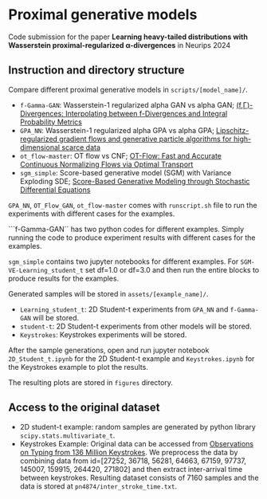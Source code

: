 # Proximal generative models
Code submission for the paper **Learning heavy-tailed distributions with Wasserstein
proximal-regularized α-divergences** in Neurips 2024

## Instruction and directory structure
Compare different proximal generative models in ```scripts/[model_name]/```.

* ```f-Gamma-GAN```: Wasserstein-1 regularized alpha GAN vs alpha GAN; [(f,Γ)-Divergences: Interpolating between f-Divergences and Integral Probability Metrics](https://arxiv.org/abs/2011.05953)
* ```GPA_NN```: Wasserstein-1 regularized alpha GPA vs alpha GPA; [Lipschitz-regularized gradient flows and generative particle algorithms for high-dimensional scarce data](https://arxiv.org/abs/2210.17230)
* ```ot_flow-master```: OT flow vs CNF; [OT-Flow: Fast and Accurate Continuous Normalizing Flows via Optimal Transport](https://arxiv.org/abs/2006.00104)
* ```sgm_simple```: Score-based generative model (SGM) with Variance Exploding SDE; [Score-Based Generative Modeling through Stochastic Differential Equations
](https://arxiv.org/abs/2011.13456)

```GPA_NN```, ```OT_Flow_GAN```, ```ot_flow-master``` comes with ```runscript.sh``` file to run the experiments with different cases for the examples. 

```f-Gamma-GAN`` has two python codes for different examples. Simply running the code to produce experiment results with different cases for the examples.

```sgm_simple``` contains two jupyter notebooks for different examples. For ```SGM-VE-Learning_student_t``` set df=1.0 or df=3.0 and then run the entire blocks to produce results for the examples. 

Generated samples will be stored in ```assets/[example_name]/```. 

* ```Learning_student_t```: 2D Student-t experiments from ```GPA_NN``` and ```f-Gamma-GAN``` will be stored.
* ```student-t```: 2D Student-t experiments from other models will be stored.
* ```Keystrokes```: Keystrokes experiments will be stored.


After the sample generations, open and run jupyter notebook ```2D_Student_t.ipynb``` for the 2D Student-t example and ```Keystrokes.ipynb``` for the Keystrokes example to plot the results. 

The resulting plots are stored in ```figures``` directory.


## Access to the original dataset

* 2D student-t example: random samples are generated by python library ```scipy.stats.multivariate_t```.
* Keystrokes Example: Original data can be accessed from [Observations on Typing from 136 Million Keystrokes](https://dl.acm.org/doi/10.1145/3173574.3174220).
We preprocess the data by combining data from id=[27252, 36718, 56281, 64663, 67159, 97737, 145007, 159915, 264420, 271802] and then extract inter-arrival time between keystrokes.
Resulting dataset consists of 7160 samples and the data is stored at ```pn4874/inter_stroke_time.txt```.

 
